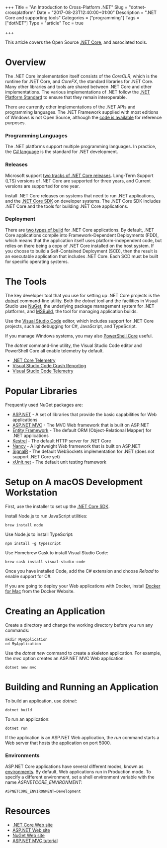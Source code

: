 +++
Title = "An Introduction to Cross-Platform .NET"
Slug = "dotnet-crossplatform"
Date = "2017-08-23T12:40:00+01:00"
Description = ".NET Core and supporting tools"
Categories = ["programming"]
Tags = ["dotNET"]
Type = "article"
Toc = true

+++

This article covers the Open Source [.NET Core](https://dotnet.github.io/),
and associated tools.

<!--more-->

# Overview #

The .NET Core implementation itself consists of the *CoreCLR*, which is the
runtime for .NET Core, and *CoreFX*, the standard libraries for .NET Core. Many
other libraries and tools are shared between .NET Core and other
implementations. The various implementations of .NET follow the [.NET
Platform
Standard](https://github.com/dotnet/standard)
to ensure that they remain interoperable.

There are currently other implementations of the .NET APIs and programming
languages. The .NET Framework supplied with most editions of Windows is not Open Source, although the [code
is available](http://referencesource.microsoft.com/) for reference purposes.

### Programming Languages ###

The .NET platforms support multiple programming languages. In practice, the [C# language](https://docs.microsoft.com/en-gb/dotnet/csharp/) is the standard for .NET development.

### Releases ###

Microsoft support [two tracks of .NET Core releases](https://docs.microsoft.com/en-gb/dotnet/core/versions/lts-current). Long-Term Support (LTS) versions of .NET Core are supported for three years, and Current versions are supported for one year.

Install .NET Core releases on systems that need to run .NET applications, and the [.NET Core SDK](https://docs.microsoft.com/en-us/dotnet/core/sdk) on developer systems. The .NET Core SDK includes .NET Core and the tools for building .NET Core applications.

### Deployment ###

There are [two types of build](https://docs.microsoft.com/en-gb/dotnet/core/deploying) for .NET Core applications. By default, .NET Core applications compile into Framework-Dependent Deployments (FDD), which means that the application itself uses platform-independent code, but relies on there being a copy of .NET Core installed on the host system. If you choose to build a Self-Contained Deployment (SCD), then the result is an executable application that includes .NET Core. Each SCD must be built for specific operating systems.

# The Tools #

The key developer tool that you use for setting up .NET Core projects is the [*dotnet*](https://github.com/dotnet/cli/blob/master/Documentation/intro-to-cli.md) command-line utility. Both the *dotnet* tool and the facilities in
Visual Studio use [NuGet](http://www.nuget.org), the underlying package
management system for .NET platforms, and [MSBuild](https://docs.microsoft.com/en-us/visualstudio/msbuild/msbuild), the tool for managing  application builds.

Use the [Visual Studio Code](https://code.visualstudio.com) editor, which
includes support for .NET Core projects, such as debugging for C#, JavaScript, and TypeScript.

If you manage Windows systems, you may also [PowerShell Core](http://www.stuartellis.name/articles/powershell/) useful.

The *dotnet* command-line utility, the Visual Studio Code editor and PowerShell Core all enable telemetry by default.

* [.NET Core Telemetry](https://docs.microsoft.com/en-gb/dotnet/core/tools/telemetry)
* [Visual Studio Code Crash Reporting](https://code.visualstudio.com/Docs/supporting/FAQ#_how-to-disable-crash-reporting)
* [Visual Studio Code Telemetry](https://code.visualstudio.com/Docs/supporting/FAQ#_how-to-disable-telemetry-reporting)

# Popular Libraries #

Frequently used NuGet packages are:

* [ASP.NET](http://www.asp.net) - A set of libraries that provide the basic capabilities for Web applications
* [ASP.NET MVC](http://www.asp.net/mvc) - The MVC Web framework that is built on ASP.NET
* [Entity Framework](https://docs.microsoft.com/en-gb/ef) - The default ORM (Object-Relational Mapper) for .NET applications
* [Kestrel](https://nuget.org/packages/Kestrel) - The default HTTP server for .NET Core
* [Nancy](http://nancyfx.org/) - A lightweight Web framework that is built on ASP.NET
* [SignalR](http://www.asp.net/signalr) - The default WebSockets implementation for .NET (does not support .NET Core yet)
* [xUnit.net](https://xunit.github.io/) - The default unit testing framework

# Setup on A macOS Development Workstation #

First, use the installer to set up the [.NET Core SDK](https://www.microsoft.com/net/core#macos).

Install Node.js to run JavaScript utilities:

    brew install node

Use Node.js to install TypeScript:

    npm install -g typescript

Use Homebrew Cask to install Visual Studio Code:

    brew cask install visual-studio-code

Once you have installed Code, add the C# extension and choose *Reload* to enable support for C#.

If you are going to deploy your Web applications with Docker, install [Docker for Mac](https://www.docker.com/docker-mac) from the Docker Website.

# Creating an Application #

Create a directory and change the working directory before you run any commands:

    mkdir MyApplication
    cd MyApplication

Use the *dotnet new* command to create a skeleton application. For example, the *mvc* option creates an ASP.NET MVC Web application:

    dotnet new mvc

# Building and Running an Application #

To build an application, use *dotnet*:

    dotnet build

To run an application:

    dotnet run

If the application is an ASP.NET Web application, the *run* command starts a Web server that hosts the application on port 5000.

### Environments ###

ASP.NET Core applications have several different modes, known as [environments](https://docs.microsoft.com/en-gb/aspnet/core/fundamentals/environments). By default, Web applications run in Production mode. To specify a different
environment, set a shell environment variable with the name *ASPNETCORE_ENVIRONMENT*:

    ASPNETCORE_ENVIRONMENT=Development

# Resources #

* [.NET Core Web site](https://dotnet.github.io/)
* [ASP.NET Web site](https://get.asp.net/)
* [NuGet Web site](http://www.nuget.org)
* [ASP.NET MVC tutorial](https://docs.microsoft.com/en-gb/aspnet/core/tutorials/first-mvc-app-xplat/start-mvc)
